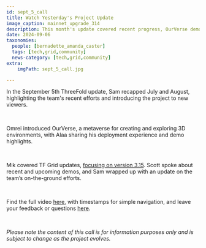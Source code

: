 ```yaml
---
id: sept_5_call
title: Watch Yesterday's Project Update
image_caption: mainnet_upgrade_314
description: This month's update covered recent progress, OurVerse demos, TF Grid version 3.15, and much more.
date: 2024-09-06
taxonomies:
  people: [bernadette_amanda_caster]
  tags: [tech,grid,community]
  news-category: [tech,grid,community]
extra:
    imgPath: sept_5_call.jpg

---
```


In the September 5th ThreeFold update, Sam recapped July and August, highlighting the team's recent efforts and introducing the project to new viewers.

<br/>

Omrei introduced OurVerse, a metaverse for creating and exploring 3D environments, with Alaa sharing his deployment experience and demo highlights.

<br/>

Mik covered TF Grid updates, [focusing on version 3.15](https://forum.threefold.io/t/new-features-in-the-upcoming-3-15-version/4401). Scott spoke about recent and upcoming demos, and Sam wrapped up with an update on the team’s on-the-ground efforts.

<br/>

Find the full video [here](https://youtu.be/pgrYclqBZZQ?si=0fgMnkw8wlNnPqTa), with timestamps for simple navigation, and leave your feedback or questions [here](https://forum.threefold.io/t/watch-the-september-05-2024-project-update/4403).

<br/>

*Please note the content of this call is for information purposes only and is subject to change as the project evolves.*








